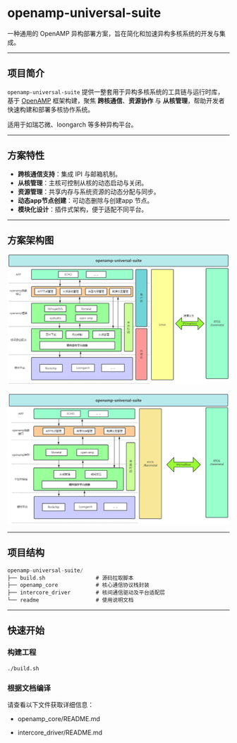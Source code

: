 # openamp-universal-suite

一种通用的 OpenAMP 异构部署方案，旨在简化和加速异构多核系统的开发与集成。

---

## 项目简介

`openamp-universal-suite` 提供一整套用于异构多核系统的工具链与运行时库，基于 [OpenAMP](https://www.openampproject.org/) 框架构建，聚焦 **跨核通信**、**资源协作** 与 **从核管理**，帮助开发者快速构建和部署多核协作系统。

适用于如瑞芯微、loongarch 等多种异构平台。

---

## 方案特性

- **跨核通信支持**：集成 IPI 与邮箱机制。
- **从核管理**：主核可控制从核的动态启动与关闭。
- **资源管理**：共享内存与系统资源的动态分配与同步。
- **动态app节点创建**：可动态删除与创建app 节点。
- **模块化设计**：插件式架构，便于适配不同平台。
- ---

## 方案架构图

![image-20250425001128218](./image/image.png)

![image-20250425001128218](./image/image1.png)

---

## 项目结构
```c
openamp-universal-suite/
├── build.sh 				# 源码拉取脚本
├── openamp_core    		# 核心通信协议栈封装
├── intercore_driver  		# 核间通信驱动及平台适配层
└── readme             		# 使用说明文档
```

---

## 快速开始

### 构建工程

```bash
./build.sh
```
### 根据文档编译
请查看以下文件获取详细信息：

- openamp_core/README.md

- intercore_driver/README.md

